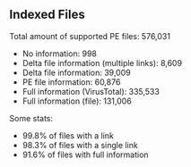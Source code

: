 ## Indexed Files

<!--FileStats-->
Total amount of supported PE files: 576,031

* No information: 998
* Delta file information (multiple links): 8,609
* Delta file information: 39,009
* PE file information: 60,876
* Full information (VirusTotal): 335,533
* Full information (file): 131,006

Some stats:

* 99.8% of files with a link
* 98.3% of files with a single link
* 91.6% of files with full information
<!--/FileStats-->
